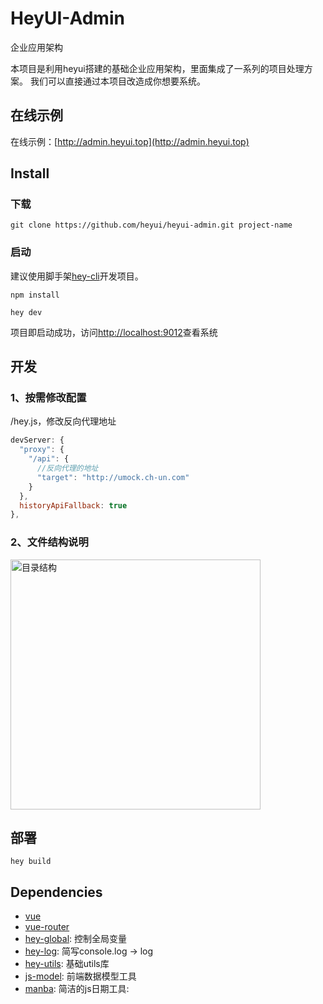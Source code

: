 # HeyUI-Admin
企业应用架构

本项目是利用heyui搭建的基础企业应用架构，里面集成了一系列的项目处理方案。
我们可以直接通过本项目改造成你想要系统。

## 在线示例

在线示例：[http://admin.heyui.top](http://admin.heyui.top)

## Install

### 下载
```
git clone https://github.com/heyui/heyui-admin.git project-name
```

### 启动
建议使用脚手架[hey-cli](https://github.com/heyui/hey-cli)开发项目。

```
npm install

hey dev
```

项目即启动成功，访问[http://localhost:9012](http://localhost:9012)查看系统


## 开发

### 1、按需修改配置  
/hey.js，修改反向代理地址  

```js
devServer: {
  "proxy": {
    "/api": {
      //反向代理的地址
      "target": "http://umock.ch-un.com"
    }
  },
  historyApiFallback: true
},
```

### 2、文件结构说明

<img src="https://i.jihui.io/o_1c41c6if849hqrfb0h1sjn90db.png" alt="目录结构" style="width: 400px;max-width:100%;">

## 部署

```
hey build
```

## Dependencies

- [vue](https://cn.vuejs.org/v2/guide/)
- [vue-router](https://router.vuejs.org/)
- [hey-global](https://www.npmjs.com/package/hey-global): 控制全局变量
- [hey-log](https://www.npmjs.com/package/hey-log): 简写console.log -> log
- [hey-utils](https://www.npmjs.com/package/hey-utils): 基础utils库
- [js-model](https://www.npmjs.com/package/js-model): 前端数据模型工具
- [manba](https://www.npmjs.com/package/manba): 简洁的js日期工具:
